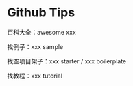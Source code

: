# Github Tips

百科大全：awesome xxx

找例子：xxx sample

找空项目架子：xxx starter / xxx boilerplate

找教程：xxx tutorial

